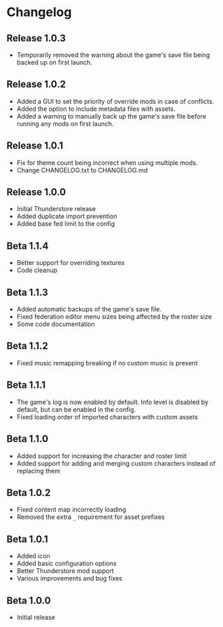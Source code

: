 # Changelog

## Release 1.0.3
- Temporarily removed the warning about the game's save file being backed up on first launch.

## Release 1.0.2
- Added a GUI to set the priority of override mods in case of conflicts.
- Added the option to include metadata files with assets.
- Added a warning to manually back up the game's save file before running any mods on first launch.

## Release 1.0.1
- Fix for theme count being incorrect when using multiple mods.
- Change CHANGELOG.txt to CHANGELOG.md

## Release 1.0.0
- Initial Thunderstore release
- Added duplicate import prevention
- Added base fed limit to the config

## Beta 1.1.4
- Better support for overriding textures
- Code cleanup

## Beta 1.1.3
- Added automatic backups of the game's save file.
- Fixed federation editor menu sizes being affected by the roster size
- Some code documentation

## Beta 1.1.2
- Fixed music remapping breaking if no custom music is present

## Beta 1.1.1
- The game's log is now enabled by default. Info level is disabled by default, but can be enabled in the config.
- Fixed loading order of imported characters with custom assets

## Beta 1.1.0
- Added support for increasing the character and roster limit
- Added support for adding and merging custom characters instead of replacing them

## Beta 1.0.2
- Fixed content map incorrectly loading
- Removed the extra `_` requirement for asset prefixes

## Beta 1.0.1
- Added icon
- Added basic configuration options
- Better Thunderstore mod support
- Various improvements and bug fixes

## Beta 1.0.0
- Initial release